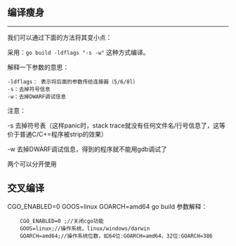 ## 编译瘦身
------------------
我们可以通过下面的方法将其变小点：

采用：`go build -ldflags "-s -w"` 这种方式编译。

解释一下参数的意思：

    -ldflags： 表示将后面的参数传给连接器（5/6/8l）
    -s：去掉符号信息
    -w：去掉DWARF调试信息

注意：

-s 去掉符号表（这样panic时，stack trace就没有任何文件名/行号信息了，这等价于普通C/C+=程序被strip的效果）

-w 去掉DWARF调试信息，得到的程序就不能用gdb调试了

两个可以分开使用

## 交叉编译
CGO_ENABLED=0 GOOS=linux GOARCH=amd64 go build
参数解释：
```
    CGO_ENABLED=0 ;//关闭cgo功能
    GOOS=linux;//操作系统，linux/windows/darwin 
    GOARCH=amd64;//操作系统位数，如64位:GOARCH=amd64，32位:GOARCH=386
```
